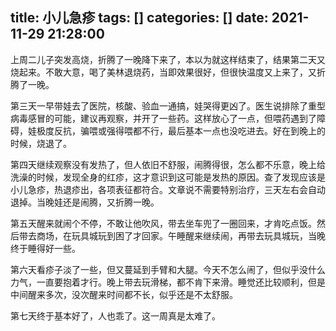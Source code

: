 title: 小儿急疹
tags: []
categories: []
date: 2021-11-29 21:28:00
---

上周二儿子突发高烧，折腾了一晚降下来了，本以为就这样结束了，结果第二天又烧起来。不敢大意，喝了美林退烧药，当即效果很好，但很快温度又上来了，又折腾了一晚。

第三天一早带娃去了医院，核酸、验血一通搞，娃哭得更凶了。医生说排除了重型病毒感冒的可能，建议再观察，并开了一些药。这样放心了一点，但喂药遇到了障碍，娃极度反抗，骗喂或强得喂都不行，最后基本一点也没吃进去。好在到晚上的时候，烧退了。

第四天继续观察没有发热了，但人依旧不舒服，闹腾得很，怎么都不乐意，晚上给洗澡的时候，发现全身的红疹，这才意识到这可能是发热的原因。查了发现应该是小儿急疹，热退疹出，各项表征都符合。文章说不需要特别治疗，三天左右会自动退掉。当晚娃还是闹腾，又折腾一晚。

第五天醒来就闹个不停，不敢让他吹风，带去坐车兜了一圈回来，才肯吃点饭。然后带去商场，在玩具城玩到困了才回家。午睡醒来继续闹，再带去玩具城玩，当晚终于睡得好一些。

第六天看疹子淡了一些，但又蔓延到手臂和大腿。今天不怎么闹了，但似乎没什么力气，一直要抱着才行。晚上带去玩滑梯，都不肯下来滑。睡觉还比较顺利，但是中间醒来多次，没次醒来时间都不长，似乎还是不太舒服。

第七天终于基本好了，人也乖了。这一周真是太难了。
